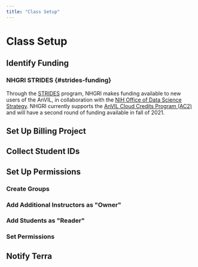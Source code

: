 ```yaml
---
title: "Class Setup"
---
```



# Class Setup

## Identify Funding

### NHGRI STRIDES {#strides-funding}

Through the [STRIDES](https://datascience.nih.gov/strides) program, NHGRI makes funding available to new users of the AnVIL, in collaboration with the [NIH Office of Data Science Strategy](https://datascience.nih.gov/about/odss). NHGRI currently supports the [AnVIL Cloud Credits Program (AC2)](https://anvilproject.org/news/2021/04/12/announcing-anvil-cloud-cost-credits-program) and will have a second round of funding available in fall of 2021.

## Set Up Billing Project

## Collect Student IDs

## Set Up Permissions

### Create Groups

<!-- To manage group permissions for Instructors versus students -->

### Add Additional Instructors as "Owner"

<!-- To Instructor Group -->

### Add Students as "Reader"

<!-- to Student Group -->

### Set Permissions

<!-- Set Instructor and Student permissions for Workspace and Terra Billing Projects -->

## Notify Terra

<!-- Request no scheduled maintenance downtime / ask about major changes -->
